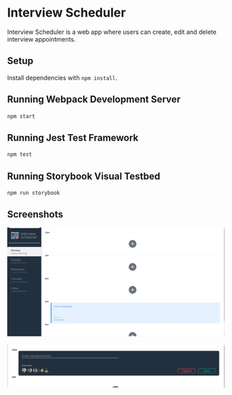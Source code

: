 # Interview Scheduler

Interview Scheduler is a web app where users can create, edit and delete interview appointments.

## Setup

Install dependencies with `npm install`.

## Running Webpack Development Server

```sh
npm start
```

## Running Jest Test Framework

```sh
npm test
```

## Running Storybook Visual Testbed

```sh
npm run storybook
```

## Screenshots

!["The application page with list of days and appointments"](https://github.com/netsiemmanuel/scheduler/blob/master/docs/application.png?raw=true)

!["The appointment form"](https://github.com/netsiemmanuel/scheduler/blob/master/docs/application-form.png?raw=true)